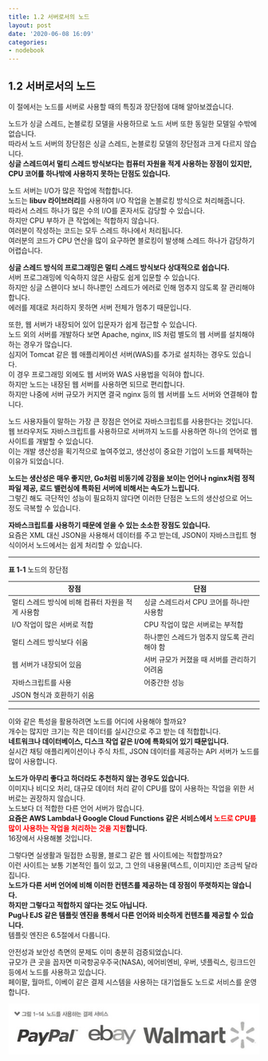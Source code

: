 ```yaml
---
title: 1.2 서버로서의 노드
layout: post
date: '2020-06-08 16:09'
categories:
- nodebook
---
```


## 1.2 서버로서의 노드

이 절에서는 노드를 서버로 사용할 때의 특징과 장단점에 대해 알아보겠습니다.

노드가 싱글 스레드, 논블로킹 모델을 사용하므로 노드 서버 또한 동일한 모델일 수밖에 없습니다.  
따라서 노드 서버의 장단점은 싱글 스레드, 논블로킹 모델의 장단점과 크게 다르지 않습니다.  
**싱글 스레드여서 멀티 스레드 방식보다는 컴퓨터 자원을 적게 사용하는 장점이 있지만, CPU 코어를 하나밖에 사용하지 못하는 단점도 있습니다.**  

노드 서버는 I/O가 많은 작업에 적합합니다.  
노드는 **libuv 라이브러리**를 사용하여 I/O 작업을 논블로킹 방식으로 처리해줍니다.  
따라서 스레드 하나가 많은 수의 I/O를 혼자서도 감당할 수 있습니다.  
하지만 CPU 부하가 큰 작업에는 적합하지 않습니다.  
여러분이 작성하는 코드는 모두 스레드 하나에서 처리됩니다.  
여러분의 코드가 CPU 연산을 많이 요구하면 블로킹이 발생해 스레드 하나가 감당하기 어렵습니다.

**싱글 스레드 방식의 프로그래밍은 멀티 스레드 방식보다 상대적으로 쉽습니다.**  
서버 프로그래밍에 익숙하지 않은 사람도 쉽게 입문할 수 있습니다.  
하지만 싱글 스렏이다 보니 하나뿐인 스레드가 에러로 인해 멈추지 않도록 잘 관리해야 합니다.  
에러를 제대로 처리하지 못하면 서버 전체가 멈추기 때문입니다.

또한, 웹 서버가 내장되어 있어 입문자가 쉽게 접근할 수 있습니다.  
노드 외의 서버를 개발하다 보면 Apache, nginx, IIS 처럼 별도의 웹 서버를 설치해야 하는 경우가 많습니다.  
심지어 Tomcat 같은 웹 애플리케이션 서버(WAS)를 추가로 설치하는 경우도 있습니다.  
이 경우 프로그래밍 외에도 웹 서버와 WAS 사용법을 익혀야 합니다.  
하지만 노드는 내장된 웹 서버를 사용하면 되므로 편리합니다.  
하지만 나중에 서버 규모가 커지면 결국 nginx 등의 웹 서버를 노드 서버와 연결해야 합니다.  

노드 사용자들이 말하는 가장 큰 장점은 언어로 자바스크립트를 사용한다는 것입니다.  
웹 브라우저도 자바스크립트를 사용하므로 서버까지 노드를 사용하면 하나의 언어로 웹 사이트를 개발할 수 있습니다.  
이는 개발 생산성을 획기적으로 높여주었고, 생산성이 중요한 기업이 노드를 체택하는 이유가 되었습니다. 

**노드는 생산성은 매우 좋지만, Go처럼 비동기에 강점을 보이는 언어나 nginx처럼 정적 파일 제공, 로드 밸런싱에 특화된 서버에 비해서는 속도가 느립니다.**  
그렇긴 해도 극단적인 성능이 필요하지 않다면 이러한 단점은 노드의 생산성으로 어느 정도 극복할 수 있습니다.

**자바스크립트를 사용하기 때문에 얻을 수 있는 소소한 장점도 있습니다.**  
요즘은 XML 대신 JSON을 사용해서 데이터를 주고 받는데, JSON이 자바스크립트 형식이어서 노드에서는 쉽게 처리할 수 있습니다.

---

**표 1-1** 노드의 장단점

|장점|단점|
|----|---|
|멀티 스레드 방식에 비해 컴퓨터 자원을 적게 사용함|싱글 스레드라서 CPU 코어를 하나만 사용함|
|I/O 작업이 많은 서버로 적합|CPU 작업이 많은 서버로는 부적합|
|멀티 스레드 방식보다 쉬움|하나뿐인 스레드가 멈추지 않도록 관리해야 함|
|웹 서버가 내장되어 있음|서버 규모가 커졌을 때 서버를 관리하기 어려움|
|자바스크립트를 사용|어중간한 성능|
|JSON 형식과 호환하기 쉬움||

---

이와 같은 특성을 활용하려면 노드를 어디에 사용해야 할까요?  
개수는 많지만 크기는 작은 데이터를 실시간으로 주고 받는 데 적합합니다.  
**네트워크나 데이터베이스, 디스크 작업 같은 I/O에 특화되어 있기 때문입니다.**  
실시간 채팅 애플리케이션이나 주식 차트, JSON 데이터를 제공하는 API 서버가 노드를 많이 사용합니다.

**노드가 아무리 좋다고 하더라도 추천하지 않는 경우도 있습니다.**  
이미지나 비디오 처리, 대규모 데이터 처리 같이 CPU를 많이 사용하는 작업을 위한 서버로는 권장하지 않습니다.  
노드보다 더 적합한 다른 언어 서버가 많습니다.  
**요즘은 AWS Lambda나 Google Cloud Functions 같은 서비스에서 <span style="color:red">노드로 CPU를 많이 사용하는 작업을 처리하는 것을 지원</span>합니다.**  
16장에서 사용해볼 것입니다.

그렇다면 실생활과 밀접한 쇼핑몰, 블로그 같은 웹 사이트에는 적합할까요?  
이런 사이트는 보통 기본적인 틀이 있고, 그 안의 내용물(텍스트, 이미지)만 조금씩 달라집니다.  
**노드가 다른 서버 언어에 비해 이러한 컨텐츠를 제공하는 데 장점이 뚜렷하지는 않습니다.**  
**하지만 그렇다고 적합하지 않다는 것도 아닙니다.**  
**Pug나 EJS 같은 템플릿 엔진을 통해서 다른 언어와 비슷하게 컨텐츠를 제공할 수 있습니다.**  
템플릿 엔진은 6.5절에서 다룹니다.

안전성과 보안성 측면의 문제도 이미 충분히 검증되었습니다.  
규모가 큰 곳을 꼽자면 미국항공우주국(NASA), 에어비엔비, 우버, 넷플릭스, 링크드인 등에서 노드를 사용하고 있습니다.  
페이팔, 월마트, 이베이 같은 결제 시스템을 사용하는 대기업들도 노드로 서비스를 운영합니다.

![](/static/img/nodebook/image11.jpg)